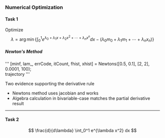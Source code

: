 ### Numerical Optimization

#### Task 1
Optimize
$$
\lambda = \arg\min\left \{ \int_0^1 e^{\lambda_0+\lambda_1x+\lambda_2x^2+\cdots +\lambda_n x^n}dx-(\lambda_0m_0+\lambda_1m_1+\cdots+\lambda_nx_n)\right\}
$$

##### Newton's Method
'''
[minf, lam_, errCode, itCount, fhist, xhist] = Newtons([0.5, 0.1], [2, 2], 0.0001, 100);  
trajectory
'''

Two evidence supporting the derivative rule
- Newtons method uses jacobian and works
- Algebra calculation in bivariable-case matches the partial derivative result

***

#### Task 2

$$
\frac{d}{d\lambda} \int_0^1 e^{\lambda x^2} dx
$$

